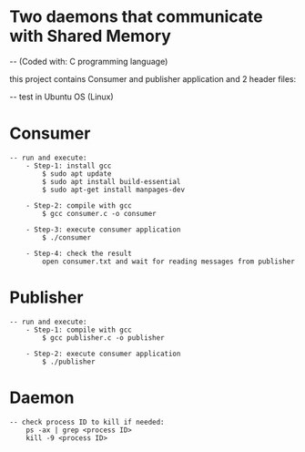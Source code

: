 # Two daemons that communicate with Shared Memory

-- (Coded with: C programming language)

this project contains Consumer and publisher application and 2 header files:

-- test in Ubuntu OS (Linux)

# Consumer
    -- run and execute:
        - Step-1: install gcc
            $ sudo apt update
            $ sudo apt install build-essential
            $ sudo apt-get install manpages-dev

        - Step-2: compile with gcc
            $ gcc consumer.c -o consumer

        - Step-3: execute consumer application
            $ ./consumer

        - Step-4: check the result
            open consumer.txt and wait for reading messages from publisher

# Publisher
    -- run and execute:
        - Step-1: compile with gcc
            $ gcc publisher.c -o publisher

        - Step-2: execute consumer application
            $ ./publisher

# Daemon
    -- check process ID to kill if needed:
        ps -ax | grep <process ID>
        kill -9 <process ID>
